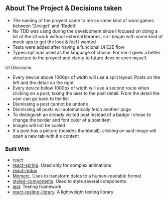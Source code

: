 <!-- ABOUT THE PROJECT -->
## About The Project & Decisions taken

* The naming of the proyect came to me as some kind of word games between 'Deviget' and 'Reddit'
* No TDD was using during the development since I focused on doing a lot of the UI work without external libraries, so I began with some kind of mock ups to get the look & feel I wanted
* Tests were added after having a funcional UI E2E flow
* Typescript was used as the language of choice. For me it gives a better structure to the proyect and clarity to future devs or even myself.

UI Decisions: 
* Every device above 1000px of width will use a split layout. Posts on the left and the detail on the right
* Every device below 1000px of width will use a second route when clicking on a post, taking the user to the post detail. From the detail the user can go back to the list
* Dismissing a post cannot be undone
* Dismissing all posts will automatically fetch another page
* To distinguish an already visited post instead of a badge I chose to change the border and font color of a post item
* Images will not be scaled
* If a post has a picture (besides thumbnail), clicking on said image will open a new tab with it's content

### Built With

* [react](https://reactjs.org/)
* [react-spring](https://www.react-spring.io/). Used only for complex animations
* [react-redux](https://react-redux.js.org/)
* [Moment](https://momentjs.com/). Uses to transform dates to a human-readable format
* [styled-components](https://styled-components.com/). Used to style several components
* [jest](https://jestjs.io/). Testing framework
* [react-testing-library](https://github.com/testing-library/react-testing-library). A lightweight testing library